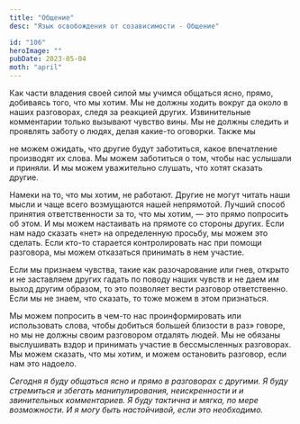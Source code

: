 ```yaml
---
title: "Общение"
desc: "Язык освобождения от созависимости - Общение"

id: "106"
heroImage: ""
pubDate: 2023-05-04
moth: "april"
---
```


Как части владения своей силой мы учимся общаться ясно, прямо, добиваясь того,
что мы хотим. Мы не должны ходить вокруг да около в наших разговорах, следя за
реакцией других. Извинительные комментарии только вызывают чувство вины. Мы не
должны следить и проявлять заботу о людях, делая какие-то оговорки. Также мы

не можем ожидать, что другие будут заботиться, какое впечатление производят их
слова. Мы можем заботиться о том, чтобы нас услышали и приняли. И мы можем
уважительно слушать, что хотят сказать другие.

Намеки на то, что мы хотим, не работают. Другие не могут читать наши мысли и
чаще всего возмущаются нашей непрямотой. Лучший способ принятия
ответственности за то, что мы хотим, — это прямо попросить об этом. И мы можем
настаивать на прямоте со стороны других. Если нам надо сказать «нет» на
определенную просьбу, мы можем это сделать. Если кто-то старается
контролировать нас при помощи разговора, мы можем отказаться принимать в нем
участие.

Если мы признаем чувства, такие как разочарование или гнев, открыто и не
заставляем других гадать по поводу наших чувств и не даем им выход другим
образом, то это позволяет вести разговор ответственно. Если мы не знаем, что
сказать, то тоже можем в этом признаться.

Мы можем попросить в чем-то нас проинформировать или использовать слова, чтобы
добиться большей близости в раз» говоре, но мы не должны своим разговором
отдалять людей. Мы не обязаны выслушивать вздор и принимать участие в
бессмысленных разговорах. Мы можем сказать, что мы хотим, и можем остановить
разговор, если нам это надоело.

_Сегодня_ _я_ _буду_ _общаться_ _ясно_ _и_ _прямо_ _в_ _разговорах_ _с_
_другими._ _Я_ _буду_ _стремиться_ _и_ _збегать_ _манипулирования,_
_неискренности_ _и_ _и_ _звинительных_ _комментариев._ _Я_ _буду_ _тактична_
_и_ _мягка,_ _по_ _мере_ _возможности._ _И_ _я_ _могу_ _быть_ _настойчивой,_
_если_ _это_ _необходимо._
